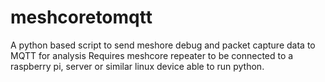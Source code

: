 # meshcoretomqtt
A python based script to send meshore debug and packet capture data to MQTT for analysis  Requires meshcore repeater to be connected to a raspberry pi, server or similar linux device able to run python.
